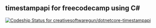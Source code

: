 ## timestampapi for freecodecamp using C#
[![Codeship Status for creativesoftwaregun/dotnetcore-timestampapi](https://app.codeship.com/projects/4d0315a0-a3d8-0137-cd5b-4ea2a4269e5c/status?branch=master)](https://app.codeship.com/projects/360352)
